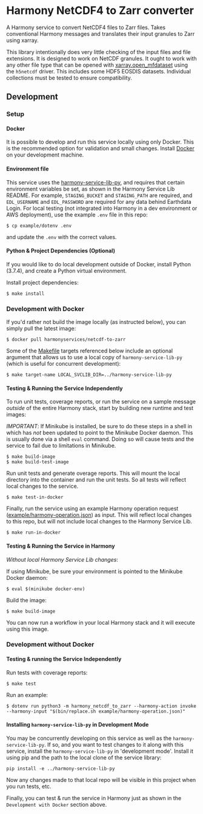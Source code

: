 # Harmony NetCDF4 to Zarr converter

A Harmony service to convert NetCDF4 files to Zarr files.  Takes conventional Harmony messages and translates
their input granules to Zarr using xarray.

This library intentionally does very little checking of the input files and file extensions.  It is designed
to work on NetCDF granules.  It ought to work with any other file type that can be opened with
[xarray.open_mfdataset](http://xarray.pydata.org/en/stable/generated/xarray.open_mfdataset.html) using the
`h5netcdf` driver.  This includes some HDF5 EOSDIS datasets.  Individual collections must be tested to ensure
compatibility.


## Development

### Setup

#### Docker

It is possible to develop and run this service locally using only Docker.  This is the recommended option
for validation and small changes. Install [Docker](https://www.docker.com/get-started) on your development
machine.

#### Environment file

This service uses the
[harmony-service-lib-py](https://github.com/nasa/harmony-service-lib-py),
and requires that certain environment variables be set, as shown in the Harmony Service Lib README. For example,
`STAGING_BUCKET` and `STAGING_PATH` are required, and `EDL_USERNAME` and `EDL_PASSWORD` are required for any
data behind Earthdata Login. For local testing (not integrated into Harmony in a dev environment or AWS
deployment), use the example `.env` file in this repo:

    $ cp example/dotenv .env

and update the `.env` with the correct values.

#### Python & Project Dependencies (Optional)

If you would like to do local development outside of Docker, install Python (3.7.4), and create a Python virtual environment.

Install project dependencies:

    $ make install

### Development with Docker

If you'd rather not build the image locally (as instructed below), you can simply pull the latest image: 
    
    $ docker pull harmonyservices/netcdf-to-zarr

Some of the [Makefile](./Makefile) targets referenced below include an optional argument that allows us to use a local copy of 
`harmony-service-lib-py` (which is useful for concurrent development): 
    
    $ make target-name LOCAL_SVCLIB_DIR=../harmony-service-lib-py

#### Testing & Running the Service Independently

To run unit tests, coverage reports, or run the service on a sample message _outside_ of the
entire Harmony stack, start by building new runtime and test images:

*IMPORTANT*: If Minikube is installed, be sure to do these steps in a shell in which has *not* been updated to point to
the Minikube Docker daemon. This is usually done via a shell `eval` command. Doing so will
cause tests and the service to fail due to limitations in Minikube.

    $ make build-image
    $ make build-test-image

Run unit tests and generate overage reports. This will mount the local directory into the
container and run the unit tests. So all tests will reflect local changes to the service.

    $ make test-in-docker

Finally, run the service using an example Harmony operation request
([example/harmony-operation.json](example/harmony-operation.json)) as input.  This will reflect
local changes to this repo, but will not include local changes to the Harmony Service Lib.

    $ make run-in-docker

#### Testing & Running the Service in Harmony

*Without local Harmony Service Lib changes*:

If using Minikube, be sure your environment is pointed to the Minikube Docker daemon:

    $ eval $(minikube docker-env)

Build the image:

    $ make build-image

You can now run a workflow in your local Harmony stack and it will execute using this image.

### Development without Docker

#### Testing & running the Service Independently

Run tests with coverage reports:

    $ make test

Run an example:

    $ dotenv run python3 -m harmony_netcdf_to_zarr --harmony-action invoke --harmony-input "$(bin/replace.sh example/harmony-operation.json)"

#### Installing `harmony-service-lib-py` in Development Mode

You may be concurrently developing on this service as well as the `harmony-service-lib-py`. If so, and you
want to test changes to it along with this service, install the `harmony-service-lib-py` in 'development mode'.
Install it using pip and the path to the local clone of the service library:

```
pip install -e ../harmony-service-lib-py
```

Now any changes made to that local repo will be visible in this project when you run tests, etc.

Finally, you can test & run the service in Harmony just as shown in the `Development with Docker` section above.
